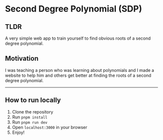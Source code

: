 # Second Degree Polynomial (SDP)

## TLDR

A very simple web app to train yourself to find obvious roots of a second degree polynomial.


## Motivation

I was teaching a person who was learning about polynomials and I made a website to help him and others get better at finding the roots of a second degree polynomial.

---


## How to run locally

1. Clone the repository
2. Run `pnpm install`
3. Run `pnpm run dev`
4. Open `localhost:3000` in your browser
5. Enjoy!
